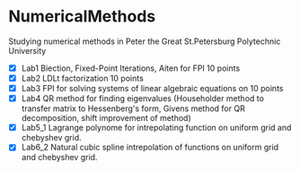 # NumericalMethods
Studying numerical methods in Peter the Great St.Petersburg Polytechnic University

- [x] Lab1 Biection, Fixed-Point Iterations, Aiten for FPI 10 points
- [x] Lab2 LDLt factorization 10 points
- [x] Lab3 FPI for solving systems of linear algebraic equations on 10 points 
- [x] Lab4 QR method for finding eigenvalues (Householder method to transfer matrix to Hessenberg's form, Givens method for QR decomposition,
                                              shift improvement of method)
- [x] Lab5_1 Lagrange polynome for intrepolating function on uniform grid and chebyshev grid.
- [x] Lab6_2 Natural cubic spline intrepolation of functions on uniform grid and chebyshev grid.
